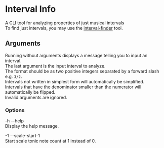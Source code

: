 # Interval Info
A CLI tool for analyzing properties of just musical intervals  
To find just intervals, you may use the [interval-finder](https://github.com/Artour64/interval-finder) tool.  

## Arguments
Running without arguments displays a message telling you to input an interval.  
The last argument is the input interval to analyze.  
The format should be as two positive integers separated by a forward slash e.g. `3/2`.  
Intervals not written in simplest form will automatically be simplified.  
Intervals that have the denominator smaller than the numerator will automatically be flipped.  
Invalid arguments are ignored.  

### Options
-h --help  
 Display the help message.  

-1 --scale-start-1  
 Start scale tonic note count at 1 instead of 0.  
